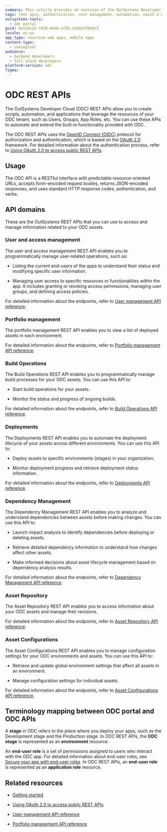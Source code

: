 ```yaml
---
summary: This article provides an overview of the OutSystems Developer Cloud (ODC) REST APIs.
tags: rest apis, authentication, user management, automation, oauth 2.0
outsystems-tools:
  - odc portal
guid: be12dc22-fd28-4edb-af36-1edda72bddc3
locale: en-us
app_type: reactive web apps, mobile apps
content-type:
  - conceptual
audience:
  - backend developers
  - full stack developers
platform-version: odc
figma:
---
```


# ODC REST APIs

The OutSystems Developer Cloud (ODC) REST APIs allow you to create scripts, automation, and applications that leverage the resources of your ODC tenant, such as Users, Groups, App Roles, etc. You can use these APIs to automate and extend the built-in functionality provided with ODC.

The ODC REST APIs uses the [OpenID Connect (OIDC)](https://openid.net/developers/how-connect-works/) protocol for authorization and authentication, which is based on the [OAuth 2.0](https://datatracker.ietf.org/doc/html/rfc6749) framework. For detailed information about the authentication process, refer to [Using OAuth 2.0 to access public REST APIs](authentication/using-oauth-access-api.md).

## Usage

The ODC API is a RESTful interface with predictable resource-oriented URLs, accepts form-encoded request bodies, returns JSON-encoded responses, and uses standard HTTP response codes, authentication, and verbs.

## API domains

These are the OutSystems REST APIs that you can use to access and manage information related to your ODC assets.

### User and access management

The user and access management REST API enables you to programmatically manage user-related operations, such as:

* Listing the current end-users of the apps to understand their status and modifying specific user information.

* Managing user access to specific resources or functionalities within the app. It includes granting or revoking access permissions, managing user groups, and defining access policies. 

For detailed information about the endpoints, refer to [User management API reference](../identity-v1.md).

### Portfolio management

The portfolio management REST API enables you to view a list of deployed assets in each environment.

For detailed information about the endpoints, refer to [Portfolio management API reference](../portfolio-v1.md).

### Build Operations

The Build Operations REST API enables you to programmatically manage build processes for your ODC assets. You can use this API to:

* Start build operations for your assets.

* Monitor the status and progress of ongoing builds.

For detailed information about the endpoints, refer to [Build Operations API reference](../build-v1.md).

### Deployments

The Deployments REST API enables you to automate the deployment lifecycle of your assets across different environments. You can use this API to:

* Deploy assets to specific environments (stages) in your organization.

* Monitor deployment progress and retrieve deployment status information.

For detailed information about the endpoints, refer to [Deployments API reference](../deployment-v1.md).

### Dependency Management

The Dependency Management REST API enables you to analyze and understand dependencies between assets before making changes. You can use this API to:

* Launch impact analysis to identify dependencies before deploying or deleting assets.

* Retrieve detailed dependency information to understand how changes affect other assets.

* Make informed decisions about asset lifecycle management based on dependency analysis results.

For detailed information about the endpoints, refer to [Dependency Management API reference](../dependency-v1.md).

### Asset Repository

The Asset Repository REST API enables you to access information about your ODC assets and manage their revisions. 

For detailed information about the endpoints, refer to [Asset Repository API reference](../asset-v1.md).

### Asset Configurations

The Asset Configurations REST API enables you to manage configuration settings for your ODC environments and assets. You can use this API to:

* Retrieve and update global environment settings that affect all assets in an environment.

* Manage configuration settings for individual assets.

For detailed information about the endpoints, refer to [Asset Configurations API reference](../asset-config-v1.md).

## Terminology mapping between ODC portal and ODC APIs

A **stage** in ODC refers to the place where you deploy your apps, such as the Development stage and the Production stage. In ODC REST APIs, the **ODC stage** is represented as an **environment** resource.

An **end-user role** is a set of permissions assigned to users who interact with the ODC app. For detailed information about end-user roles, see [Secure your app with end-user roles](../../../user-management/secure-app-with-roles.md). In ODC REST APIs, an **end-user role** is represented as an **application role** resource. 

## Related resources

* [Getting started](getting-started.md)

* [Using OAuth 2.0 to access public REST APIs](authentication/using-oauth-access-api.md)

* [User management API reference](../identity-v1.md)

* [Portfolio management API reference](../portfolio-v1.md)




